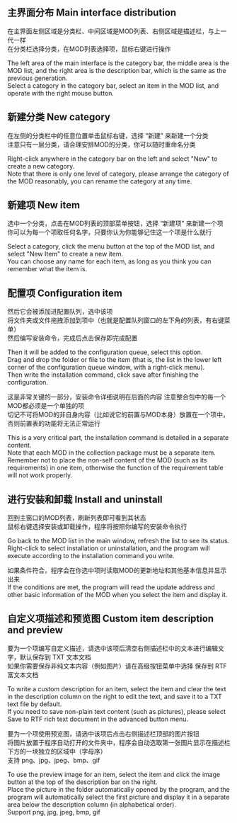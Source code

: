 ## 主界面分布 Main interface distribution
在主界面左侧区域是分类栏、中间区域是MOD列表、右侧区域是描述栏，与上一代一样  
在分类栏选择分类，在MOD列表选择项，鼠标右键进行操作

The left area of the main interface is the category bar, the middle area is the MOD list, and the right area is the description bar, which is the same as the previous generation.  
Select a category in the category bar, select an item in the MOD list, and operate with the right mouse button.

## 新建分类 New category
在左侧的分类栏中的任意位置单击鼠标右键，选择 “新建” 来新建一个分类  
注意只有一层分类，请合理安排MOD的分类，你可以随时重命名分类

Right-click anywhere in the category bar on the left and select "New" to create a new category.  
Note that there is only one level of category, please arrange the category of the MOD reasonably, you can rename the category at any time.

## 新建项 New item
选中一个分类，点击在MOD列表的顶部菜单按钮，选择 “新建项” 来新建一个项  
你可以为每一个项取任何名字，只要你认为你能够记住这一个项是什么就行

Select a category, click the menu button at the top of the MOD list, and select "New Item" to create a new item.  
You can choose any name for each item, as long as you think you can remember what the item is.

## 配置项 Configuration item
然后它会被添加进配置队列，选中该项  
将文件夹或文件拖拽添加到项中（也就是配置队列窗口的左下角的列表，有右键菜单）  
然后编写安装命令，完成后点击保存即完成配置

Then it will be added to the configuration queue, select this option.  
Drag and drop the folder or file to the item (that is, the list in the lower left corner of the configuration queue window, with a right-click menu).  
Then write the installation command, click save after finishing the configuration.

这是非常关键的一部分，安装命令详细说明在后面的内容
注意整合包中的每一个MOD都必须是一个单独的项  
切记不可将MOD的非自身内容（比如说它的前置与MOD本身）放置在一个项中，否则前置表的功能将无法正常运行

This is a very critical part, the installation command is detailed in a separate content.  
Note that each MOD in the collection package must be a separate item.  
Remember not to place the non-self content of the MOD (such as its requirements) in one item, otherwise the function of the requirement table will not work properly.

## 进行安装和卸载 Install and uninstall
回到主窗口的MOD列表，刷新列表即可看到其状态  
鼠标右键选择安装或卸载操作，程序将按照你编写的安装命令执行

Go back to the MOD list in the main window, refresh the list to see its status.  
Right-click to select installation or uninstallation, and the program will execute according to the installation command you write.

如果条件符合，程序会在你选中项时读取MOD的更新地址和其他基本信息并显示出来  
If the conditions are met, the program will read the update address and other basic information of the MOD when you select the item and display it.

## 自定义项描述和预览图 Custom item description and preview
要为一个项编写自定义描述，请选中该项后清空右侧描述栏中的文本进行编辑文字，默认保存到 TXT 文本文档  
如果你需要保存非纯文本内容（例如图片）请在高级按钮菜单中选择 保存到 RTF 富文本文档

To write a custom description for an item, select the item and clear the text in the description column on the right to edit the text, and save it to a TXT text file by default.  
If you need to save non-plain text content (such as pictures), please select Save to RTF rich text document in the advanced button menu.

要为一个项使用预览图，请选中该项后点击右侧描述栏顶部的图片按钮  
将图片放置于程序自动打开的文件夹中，程序会自动选取第一张图片显示在描述栏下方的一块独立的区域中（字母序）  
支持 png、jpg、jpeg、bmp、gif

To use the preview image for an item, select the item and click the image button at the top of the description bar on the right.  
Place the picture in the folder automatically opened by the program, and the program will automatically select the first picture and display it in a separate area below the description column (in alphabetical order).  
Support png, jpg, jpeg, bmp, gif

